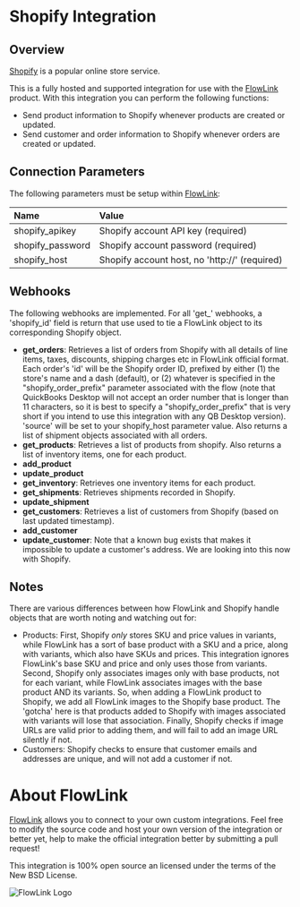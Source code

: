 # Shopify Integration

## Overview

[Shopify](http://www.shopify.com/) is a popular online store service.

This is a fully hosted and supported integration for use with the
[FlowLink](http://flowlink.io/) product. With this integration you can perform the
following functions:

* Send product information to Shopify whenever products are created or updated.
* Send customer and order information to Shopify whenever orders are created or
updated.

## Connection Parameters

The following parameters must be setup within [FlowLink](http://flowlink.io/):

| Name | Value |
| :----| :-----|
| shopify_apikey   | Shopify account API key (required) |
| shopify_password | Shopify account password (required) |
| shopify_host     | Shopify account host, no 'http://' (required) |

## Webhooks

The following webhooks are implemented. For all 'get_' webhooks, a
'shopify_id' field is return that use used to tie a FlowLink object to its
corresponding Shopify object.

* **get_orders**: Retrieves a list of orders from Shopify with all details
  of line items, taxes, discounts, shipping charges etc in FlowLink official
  format. Each order's 'id' will be the Shopify order ID, prefixed by either
  (1) the store's name and a dash (default), or (2) whatever is specified in
  the "shopify_order_prefix" parameter associated with the flow (note that
  QuickBooks Desktop will not accept an order number that is longer than 11
  characters, so it is best to specify a "shopify_order_prefix" that is very
  short if you intend to use this integration with any QB Desktop version).
  'source' will be set to your shopify_host parameter value. Also returns a
  list of shipment objects associated with all orders.
* **get_products**: Retrieves a list of products from shopify.
  Also returns a list of inventory items, one for each product.
* **add_product**
* **update_product**
* **get_inventory**: Retrieves one inventory items for each product.
* **get_shipments**: Retrieves shipments recorded in Shopify.
* **update_shipment**
* **get_customers**: Retrieves a list of customers from Shopify (based on last
  updated timestamp).
* **add_customer**
* **update_customer**: Note that a known bug exists that makes it
  impossible to update a customer's address. We are looking into this now
  with Shopify.

## Notes

There are various differences between how FlowLink and Shopify handle objects
that are worth noting and watching out for:

* Products: First, Shopify *only* stores SKU and price values in variants,
  while FlowLink has a sort of base product with a SKU and a price,
  along with variants, which also have SKUs and prices. This integration
  ignores FlowLink's base SKU and price and only uses those from variants.
  Second, Shopify only associates images only with base products, not for
  each variant, while FlowLink associates images with the base product AND
  its variants. So, when adding a FlowLink product to Shopify, we add all
  FlowLink images to the Shopify base product. The 'gotcha' here is that
  products added to Shopify with images associated with variants will lose
  that association. Finally, Shopify checks if image URLs are valid prior
  to adding them, and will fail to add an image URL silently if not.
* Customers: Shopify checks to ensure that customer emails and addresses
  are unique, and will not add a customer if not.

# About FlowLink

[FlowLink](http://flowlink.io/) allows you to connect to your own custom integrations.
Feel free to modify the source code and host your own version of the integration
or better yet, help to make the official integration better by submitting a pull request!

This integration is 100% open source an licensed under the terms of the New BSD License.

![FlowLink Logo](http://flowlink.io/wp-content/uploads/logo-1.png)
